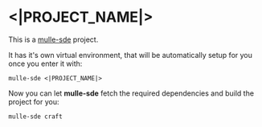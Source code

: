 # <|PROJECT_NAME|>

This is a [mulle-sde](https://mulle-sde.github.io/) project.

It has it's own virtual environment, that will be automatically setup for you
once you enter it with:

```
mulle-sde <|PROJECT_NAME|>
```

Now you can let **mulle-sde** fetch the required dependencies and build the 
project for you:

```
mulle-sde craft
```